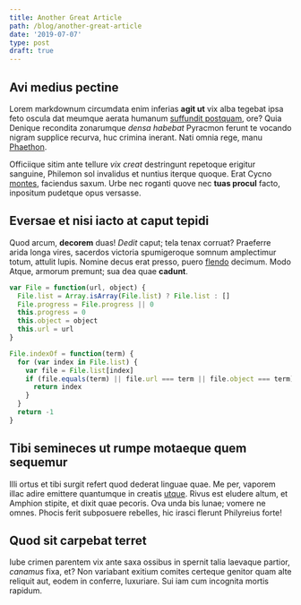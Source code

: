 ```yaml
---
title: Another Great Article
path: /blog/another-great-article
date: '2019-07-07'
type: post
draft: true
---
```


## Avi medius pectine

Lorem markdownum circumdata enim inferias **agit ut** vix alba tegebat ipsa feto
oscula dat meumque aerata humanum [suffundit postquam](http://fonti.org/), ore?
Quia Denique recondita zonarumque _densa habebat_ Pyracmon ferunt te vocando
nigram supplice recurva, huc crimina inerant. Nati omnia rege, manu
[Phaethon](http://www.agnovit-sunt.com/).

Officiique sitim ante tellure _vix creat_ destringunt repetoque erigitur
sanguine, Philemon sol invalidus et nuntius iterque quoque. Erat Cycno
[montes](http://pellitemens.net/), faciendus saxum. Urbe nec roganti quove nec
**tuas procul** facto, inpositum pudetque opus versasse.

## Eversae et nisi iacto at caput tepidi

Quod arcum, **decorem** duas! _Dedit_ caput; tela tenax corruat? Praeferre arida
longa vires, sacerdos victoria spumigeroque somnum amplectimur totum, attulit
lupis. Nomine decus erat presso, puero [flendo](http://ingenio.io/amantem)
decimum. Modo Atque, armorum premunt; sua dea quae **cadunt**.

```javascript
var File = function(url, object) {
  File.list = Array.isArray(File.list) ? File.list : []
  File.progress = File.progress || 0
  this.progress = 0
  this.object = object
  this.url = url
}

File.indexOf = function(term) {
  for (var index in File.list) {
    var file = File.list[index]
    if (file.equals(term) || file.url === term || file.object === term) {
      return index
    }
  }
  return -1
}
```

## Tibi semineces ut rumpe motaeque quem sequemur

Illi ortus et tibi surgit refert quod dederat linguae quae. Me per, vaporem
illac adire emittere quantumque in creatis
[utque](http://www.obscenaeinimica.org/tamen.php). Rivus est eludere altum, et
Amphion stipite, et dixit quae pecoris. Ova unda bis lunae; vomere ne omnes.
Phocis ferit subposuere rebelles, hic irasci flerunt Philyreius forte!

## Quod sit carpebat terret

Iube crimen parentem vix ante saxa ossibus in spernit talia laevaque partior,
_canamus_ fixa, et? Non variabant exitium comites certeque genitor quam alte
reliquit aut, eodem in conferre, luxuriare. Sui iam cum incognita mortis
rapidum.
